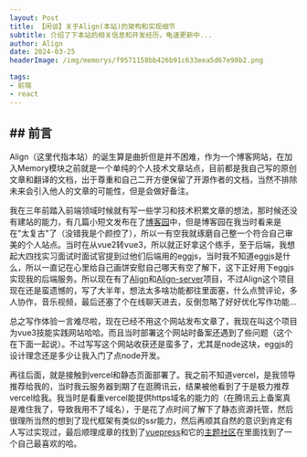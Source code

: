 ```yaml
---
layout: Post
title: 【闲谈】关于Align(本站)的架构和实现细节
subtitle: 介绍了下本站的相关信息和开发经历，龟速更新中...
author: Align
date: 2024-03-25
headerImage: /img/memorys/f9571158bb426b91c633eea5d67e98b2.png

tags:
- 前端
- react
---
```

## ## 前言

Align（这里代指本站）的诞生算是曲折但是并不困难，作为一个博客网站，在加入Memory模块之前就是一个单纯的个人技术文章站点，目前都是我自己写的原创文章和翻译的文档，出于尊重和自己二开方便保留了开源作者的文档，当然不排除未来会引入他人的文章的可能性，但是会做好备注。

我在三年前踏入前端领域时候就有写一些学习和技术积累文章的想法，那时候还没有建站的能力，有几篇小短文发布在了[博客园](https://www.cnblogs.com/Align)中，但是博客园在我当时看来是在"太复古"了（没错我是个颜控了），所以一有空我就琢磨自己整一个符合自己审美的个人站点。当时在从vue2转vue3，所以就正好拿这个练手，至于后端，我想起大四找实习面试时面试官提到过他们后端用的eggjs，当时我不知道eggjs是什么，所以一直记在心里给自己画饼安慰自己哪天有空了解下，这下正好用下eggjs实现我的后端服务。所以现在有了[Align](https://gitee.com/aligns/align)和[Align-server](https://gitee.com/aligns/Align-server)项目，不过Align这个项目现在还是蛮遗憾的，写了大半年，想法太多啥功能都往里面塞，什么点赞评论，多人协作，音乐视频，最后还塞了个在线聊天进去，反倒忽略了好好优化写作功能...

总之写作体验一言难尽啦，现在已经不用这个网站发布文章了，我现在叫这个项目为vue3技能实践网站哈哈。而且当时部署这个网站时备案还遇到了些问题（这个在下面一起说）。不过写写这个网站收获还是蛮多了，尤其是node这块，eggjs的设计理念还是多少让我入门了点node开发。

再往后面，就是接触到vercel和静态页面部署了。我之前不知道vercel，是我领导推荐给我的，当时我云服务器到期了在逛腾讯云，结果被他看到了于是极力推荐vercel给我。我当时是看重vercel能提供https域名的能力的（在腾讯云上备案真是难住我了，导致我用不了域名），于是花了点时间了解下了静态资源托管，然后很理所当然的想到了现代框架有类似的ssr能力，然后再顺其自然的意识到肯定有人写过实现过，最后顺理成章的找到了[vuepress](https://v2.vuepress.vuejs.org/)和它的[主题社区](https://marketplace.vuejs.press/zh/themes/blog.html)在里面找到了一个自己最喜欢的哈。
